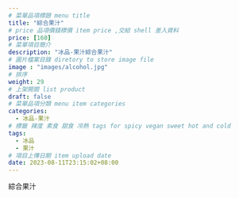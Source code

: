 ```yaml
---
# 菜單品項標題 menu title 
title: "綜合果汁"
# price 品項價錢標價 item price ,交給 shell 差入資料
price: [160] 
# 菜單項目簡介 
description: "冰品-果汁綜合果汁"
# 圖片檔案目錄 diretory to store image file
image : "images/alcohol.jpg"
# 排序
weight: 29 
# 上架開關 list product 
draft: false
# 菜單品項分類 menu item categories 
categories:
  - 冰品-果汁
# 標籤 辣度 素食 甜食 冷熱 tags for spicy vegan sweet hot and cold 
tags:
  - 冰品
  - 果汁
# 項目上傳日期 item upload date 
date: 2023-08-11T23:15:02+08:00
---
```


 綜合果汁
